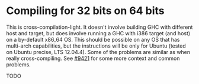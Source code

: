 # Compiling for 32 bits on 64 bits



This is cross-compilation-light. It doesn't involve building GHC with different host and target, but does involve running 
a GHC with i386 target (and host) on a by-default x86\_64 OS. This should be possible on any OS that has multi-arch capabilities,
but the instructions will be only for Ubuntu (tested on Ubuntu precise, LTS 12.04.4). Some of the problems are similar
as when really cross-compiling. See [\#9421](https://gitlab.staging.haskell.org/ghc/ghc/issues/9421) for some more context and common problems.



TODO


